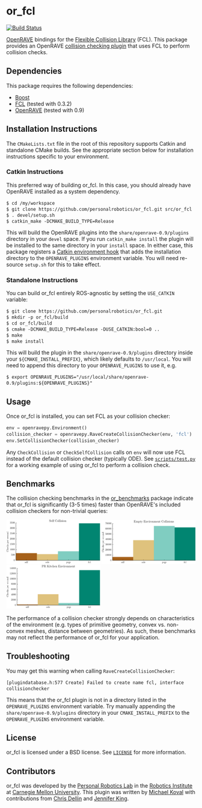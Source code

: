 # or_fcl

[![Build Status](https://travis-ci.org/personalrobotics/or_fcl.svg?branch=master)](https://travis-ci.org/personalrobotics/or_fcl)

[OpenRAVE](http://www.openrave.org/) bindings for the [Flexible Collision
Library](https://github.com/flexible-collision-library/fcl) (FCL).  This
package provides an OpenRAVE [collision checking
plugin](http://openrave.org/docs/latest_stable/coreapihtml/arch_collisionchecker.html)
that uses FCL to perform collision checks.


## Dependencies

This package requires the following dependencies:

- [Boost](http://www.boost.org/)
- [FCL](https://github.com/flexible-collision-library/fcl) (tested with 0.3.2)
- [OpenRAVE](http://www.openrave.org/) (tested with 0.9)


## Installation Instructions

The `CMakeLists.txt` file in the root of this repository supports Catkin and
standalone CMake builds. See the appropriate section below for installation
instructions specific to your environment.


### Catkin Instructions

This preferred way of building or_fcl. In this case, you should already have
OpenRAVE installed as a system dependency.

```console
$ cd /my/workspace
$ git clone https://github.com/personalrobotics/or_fcl.git src/or_fcl
$ . devel/setup.sh
$ catkin_make -DCMAKE_BUILD_TYPE=Release
```

This will build the OpenRAVE plugins into the `share/openrave-0.9/plugins`
directory in your `devel` space. If you run `catkin_make install` the plugin
will be installed to the same directory in your `install` space. In either
case, this package registers a [Catkin environment
hook](http://docs.ros.org/fuerte/api/catkin/html/macros.html#catkin_add_env_hooks)
that adds the installation directory to the `OPENRAVE_PLUGINS` environment
variable. You will need re-source `setup.sh` for this to take effect.

### Standalone Instructions

You can build or_fcl entirely ROS-agnostic by setting the `USE_CATKIN`
variable:

```console
$ git clone https://github.com/personalrobotics/or_fcl.git
$ mkdir -p or_fcl/build
$ cd or_fcl/build
$ cmake -DCMAKE_BUILD_TYPE=Release -DUSE_CATKIN:bool=0 ..
$ make
$ make install
```
This will build the plugin in the `share/openrave-0.9/plugins` directory inside
your `${CMAKE_INSTALL_PREFIX}`, which likely defaults to `/usr/local`. You will
need to append this directory to your `OPENRAVE_PLUGINS` to use it, e.g.
```console
$ export OPENRAVE_PLUGINS="/usr/local/share/openrave-0.9/plugins:${OPENRAVE_PLUGINS}"
```


## Usage

Once or_fcl is installed, you can set FCL as your collision checker:
```python
env = openravepy.Environment()
collision_checker = openravepy.RaveCreateCollisionChecker(env, 'fcl')
env.SetCollisionChecker(collision_checker)
```
Any `CheckCollision` or `CheckSelfCollision` calls on `env` will now use FCL
instead of the default collision checker (typically ODE). See
[`scripts/test.py`](scripts/test.py) for a working example of using or_fcl to
perform a collision check.


## Benchmarks

The collision checking benchmarks in the
[or_benchmarks](https://github.com/personalrobotics/benchmarks/tree/master/or_benchmarks)
package indicate that or_fcl is significantly (3-5 times) faster than
OpenRAVE's included collision checkers for non-trivial queries:

<img src="https://raw.githubusercontent.com/personalrobotics/benchmarks/master/or_benchmarks/results/self_collision.cps.png"
     alt="self_collision_results" width="250"/>
<img src="https://raw.githubusercontent.com/personalrobotics/benchmarks/master/or_benchmarks/results/empty_env_collision.cps.png"
     alt="empty_env_collision_results" width="250"/>
<img src="https://raw.githubusercontent.com/personalrobotics/benchmarks/master/or_benchmarks/results/prkitchen_collision.cps.png"
     alt="prkitchen_env_results" width="250" />

The performance of a collision checker strongly depends on characteristics of
the environment (e.g. types of primitive geometry, convex vs. non-convex
meshes, distance between geometries). As such, these benchmarks may not
reflect the performance of or_fcl for your application.


## Troubleshooting

You may get this warning when calling `RaveCreateCollisionChecker`:
```
[plugindatabase.h:577 Create] Failed to create name fcl, interface collisionchecker
```
This means that the or_fcl plugin is not in a directory listed in the
`OPENRAVE_PLUGINS` environment variable. Try manually appending the
`share/openrave-0.9/plugins` directory in your `CMAKE_INSTALL_PREFIX` to the
`OPENRAVE_PLUGINS` environment variable.


## License

or_fcl is licensed under a BSD license. See [`LICENSE`](LICENSE) for more
information.


## Contributors

or_fcl was developed by the
[Personal Robotics Lab](https://personalrobotics.ri.cmu.edu) in the
[Robotics Institute](http://ri.cmu.edu) at
[Carnegie Mellon University](http://www.cmu.edu). This plugin was written by
[Michael Koval](http://mkoval.org) with contributions from
[Chris Dellin](http://www.ri.cmu.edu/person.html?person_id=2267) and
[Jennifer King](http://www.ri.cmu.edu/person.html?person_id=2915).
